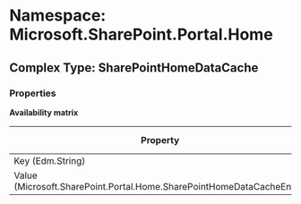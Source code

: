 # Namespace: Microsoft.SharePoint.Portal.Home

## Complex Type: SharePointHomeDataCache

### Properties

**Availability matrix**

Property | SPO | SP 2019 | SP 2016 | SP 2013
----------|:---:|:-------:|:-------:|:-------:
Key (Edm.String) | ✅ | ✅ | ❌ | ❌
Value (Microsoft.SharePoint.Portal.Home.SharePointHomeDataCacheEntry) | ✅ | ✅ | ❌ | ❌